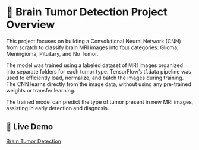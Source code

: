 # 🧠 Brain Tumor Detection Project Overview
This project focuses on building a Convolutional Neural Network (CNN) from scratch to classify brain MRI images into four categories: Glioma, Meningioma, Pituitary, and No Tumor.

The model was trained using a labeled dataset of MRI images organized into separate folders for each tumor type. TensorFlow’s tf.data pipeline was used to efficiently load, normalize, and batch the images during training. The CNN learns directly from the image data, without using any pre-trained weights or transfer learning.

The trained model can predict the type of tumor present in new MRI images, assisting in early detection and diagnosis.

## 🚀 Live Demo
[Brain Tumor Detection](https://braintumordetecti.streamlit.app/)

